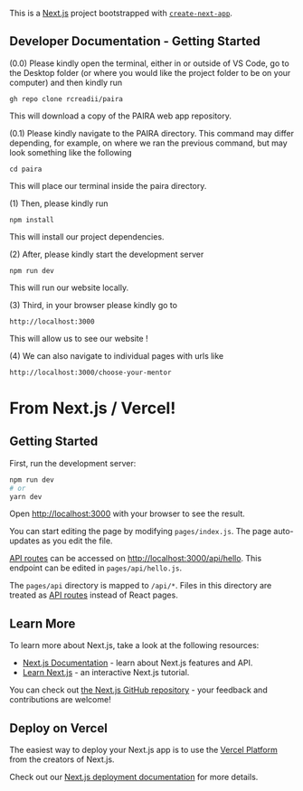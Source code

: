 This is a [Next.js](https://nextjs.org/) project bootstrapped with [`create-next-app`](https://github.com/vercel/next.js/tree/canary/packages/create-next-app).

## Developer Documentation - Getting Started

(0.0) Please kindly open the terminal, either in or outside of VS Code, go to the Desktop folder (or where you would like the project folder to be on your computer) and then kindly run

```
gh repo clone rcreadii/paira
``` 

This will download a copy of the PAIRA web app repository.

(0.1) Please kindly navigate to the PAIRA directory. This command may differ depending, for example, on where we ran the previous command, but may look something like the following

```
cd paira
```

This will place our terminal inside the paira directory.

(1) Then, please kindly run

```
npm install
```

This will install our project dependencies.

(2) After, please kindly start the development server

```
npm run dev
```

This will run our website locally.

(3) Third, in your browser please kindly go to

```
http://localhost:3000
```

This will allow us to see our website !

(4) We can also navigate to individual pages with urls like

```
http://localhost:3000/choose-your-mentor
```

# From Next.js / Vercel!

## Getting Started

First, run the development server:

```bash
npm run dev
# or
yarn dev
```

Open [http://localhost:3000](http://localhost:3000) with your browser to see the result.

You can start editing the page by modifying `pages/index.js`. The page auto-updates as you edit the file.

[API routes](https://nextjs.org/docs/api-routes/introduction) can be accessed on [http://localhost:3000/api/hello](http://localhost:3000/api/hello). This endpoint can be edited in `pages/api/hello.js`.

The `pages/api` directory is mapped to `/api/*`. Files in this directory are treated as [API routes](https://nextjs.org/docs/api-routes/introduction) instead of React pages.

## Learn More

To learn more about Next.js, take a look at the following resources:

- [Next.js Documentation](https://nextjs.org/docs) - learn about Next.js features and API.
- [Learn Next.js](https://nextjs.org/learn) - an interactive Next.js tutorial.

You can check out [the Next.js GitHub repository](https://github.com/vercel/next.js/) - your feedback and contributions are welcome!

## Deploy on Vercel

The easiest way to deploy your Next.js app is to use the [Vercel Platform](https://vercel.com/new?utm_medium=default-template&filter=next.js&utm_source=create-next-app&utm_campaign=create-next-app-readme) from the creators of Next.js.

Check out our [Next.js deployment documentation](https://nextjs.org/docs/deployment) for more details.
